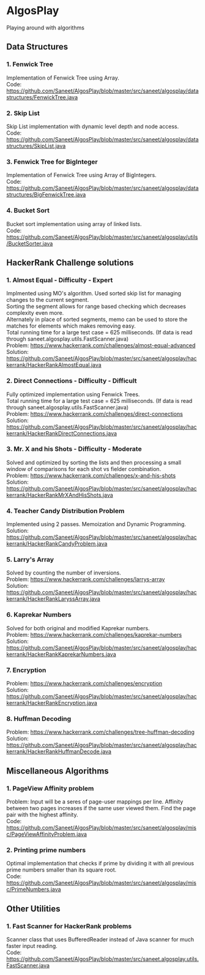# AlgosPlay
Playing around with algorithms

## Data Structures

### 1. Fenwick Tree
Implementation of Fenwick Tree using Array.<br />
Code: https://github.com/Saneet/AlgosPlay/blob/master/src/saneet/algosplay/datastructures/FenwickTree.java

### 2. Skip List
Skip List implementation with dynamic level depth and node access.<br />
Code: https://github.com/Saneet/AlgosPlay/blob/master/src/saneet/algosplay/datastructures/SkipList.java

### 3. Fenwick Tree for BigInteger
Implementation of Fenwick Tree using Array of BigIntegers.<br />
Code: https://github.com/Saneet/AlgosPlay/blob/master/src/saneet/algosplay/datastructures/BigFenwickTree.java

### 4. Bucket Sort
Bucket sort implementation using array of linked lists.<br />
Code: https://github.com/Saneet/AlgosPlay/blob/master/src/saneet/algosplay/utils/BucketSorter.java

## HackerRank Challenge solutions

### 1. Almost Equal - Difficulty - Expert
Implmented using MO's algorithm. Used sorted skip list for managing changes to the current segment.<br />
Sorting the segment allows for range based checking which decreases complexity even more.<br />
Alternately in place of sorted segments, memo can be used to store the matches for elements which makes removing easy.<br />
Total running time for a large test case = 625 milliseconds. (If data is read through saneet.algosplay.utils.FastScanner.java) <br />
Problem: https://www.hackerrank.com/challenges/almost-equal-advanced<br />
Solution: https://github.com/Saneet/AlgosPlay/blob/master/src/saneet/algosplay/hackerrank/HackerRankAlmostEqual.java

### 2. Direct Connections - Difficulty - Difficult
Fully optimized implementation using Fenwick Trees.<br />
Total running time for a large test case = 625 milliseconds. (If data is read through saneet.algosplay.utils.FastScanner.java) <br />
Problem: https://www.hackerrank.com/challenges/direct-connections<br />
Solution: https://github.com/Saneet/AlgosPlay/blob/master/src/saneet/algosplay/hackerrank/HackerRankDirectConnections.java

### 3. Mr. X and his Shots - Difficulty - Moderate
Solved and optimized by sorting the lists and then processing a small window of
comparisons for each shot vs fielder combination.<br />
Problem: https://www.hackerrank.com/challenges/x-and-his-shots<br />
Solution: https://github.com/Saneet/AlgosPlay/blob/master/src/saneet/algosplay/hackerrank/HackerRankMrXAndHisShots.java

### 4. Teacher Candy Distribution Problem
Implemented using 2 passes. Memoization and Dynamic Programming.<br />
Solution: https://github.com/Saneet/AlgosPlay/blob/master/src/saneet/algosplay/hackerrank/HackerRankCandyProblem.java

### 5. Larry's Array
Solved by counting the number of inversions.<br />
Problem: https://www.hackerrank.com/challenges/larrys-array<br />
Solution: https://github.com/Saneet/AlgosPlay/blob/master/src/saneet/algosplay/hackerrank/HackerRankLaryssArray.java

### 6. Kaprekar Numbers
Solved for both original and modified Kaprekar numbers.<br />
Problem: https://www.hackerrank.com/challenges/kaprekar-numbers<br />
Solution: https://github.com/Saneet/AlgosPlay/blob/master/src/saneet/algosplay/hackerrank/HackerRankKaprekarNumbers.java

### 7. Encryption
Problem: https://www.hackerrank.com/challenges/encryption<br />
Solution: https://github.com/Saneet/AlgosPlay/blob/master/src/saneet/algosplay/hackerrank/HackerRankEncryption.java

### 8. Huffman Decoding
Problem: https://www.hackerrank.com/challenges/tree-huffman-decoding<br />
Solution: https://github.com/Saneet/AlgosPlay/blob/master/src/saneet/algosplay/hackerrank/HackerRankHuffmanDecode.java

## Miscellaneous Algorithms

### 1. PageView Affinity problem
Problem: Input will be a seres of page-user mappings per line.
Affinity between two pages increases if the same user viewed them.
Find the page pair with the highest affinity.<br />
Code: https://github.com/Saneet/AlgosPlay/blob/master/src/saneet/algosplay/misc/PageViewAffinityProblem.java

### 2. Printing prime numbers
Optimal implementation that checks if prime by dividing it with all
previous prime numbers smaller than its square root.<br />
Code: https://github.com/Saneet/AlgosPlay/blob/master/src/saneet/algosplay/misc/PrimeNumbers.java

## Other Utilities

### 1. Fast Scanner for HackerRank problems
Scanner class that uses BufferedReader instead of Java scanner for much faster input reading.<br />
Code: https://github.com/Saneet/AlgosPlay/blob/master/src/saneet.algosplay.utils.FastScanner.java